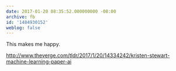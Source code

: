 ```yaml
---
date: 2017-01-20 08:35:52.000000000 -08:00
archive: fb
id: '1484930152'
weblog: false
---
```


This makes me happy. 

http://www.theverge.com/tldr/2017/1/20/14334242/kristen-stewart-machine-learning-paper-ai
